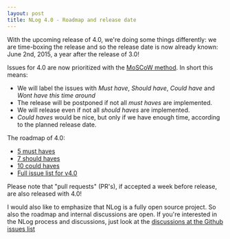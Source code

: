```yaml
---
layout: post
title: NLog 4.0 - Roadmap and release date
---
```


With the upcoming release of 4.0, we're doing some things differently: 
we are time-boxing the release and so the release date is now already known: June 2nd, 2015, a year after the release of 3.0!

Issues for 4.0 are now prioritized with the  [MoSCoW method](https://en.wikipedia.org/wiki/MoSCoW_method). In short this means:

 - We will label the issues with *Must have*, *Should have*, *Could have* and *Wont have this time around* 
 - The release will be postponed if not all *must haves* are implemented. 
 - We will release even if not all *should haves* are implemented.
 - *Could haves* would be nice, but only if we have enough time, according to the planned release date. 
 
The roadmap of 4.0:

* [5 must haves](https://github.com/NLog/NLog/issues?q=is%3Aopen+is%3Aissue+milestone%3A4.0+label%3A%22Must+have%22)
* [7 should haves](https://github.com/NLog/NLog/issues?q=is%3Aopen+is%3Aissue+milestone%3A4.0+label%3A%22Should+have%22+)
* [10 could haves](https://github.com/NLog/NLog/issues?q=is%3Aopen+is%3Aissue+milestone%3A4.0+label%3A%22Could+have%22+)
* [Full issue list for v4.0](https://github.com/NLog/NLog/issues?utf8=%E2%9C%93&q=milestone%3A4.0)


Please note that "pull requests" (PR's), if accepted a week before release, are also released with 4.0! 



I would also like to emphasize that NLog is a fully open source project. So also the roadmap and internal discussions are open. 
If you're interested in the NLog process and discussions, just look at the [discussions at the Github issues list](https://github.com/NLog/NLog/issues?q=is%3Aopen+is%3Aissue+label%3Adiscussion)
